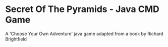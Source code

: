 # Secret Of The Pyramids - Java CMD Game
A 'Choose Your Own Adventure' java game adapted from a book by Richard Brightfield
